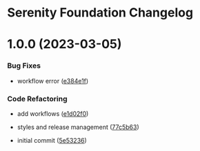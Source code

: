 # Serenity Foundation Changelog

# 1.0.0 (2023-03-05)


### Bug Fixes

* workflow error ([e384e1f](https://github.com/jetstreamlabs/foundation/commit/e384e1f658ad4c615cbfa66c08f79029f19ee9af))


### Code Refactoring

* add workflows ([e1d02f0](https://github.com/jetstreamlabs/foundation/commit/e1d02f0b23658657e2acae91256b3700cedd09ba))
* styles and release management ([77c5b63](https://github.com/jetstreamlabs/foundation/commit/77c5b639931acbd42ba25a9621d4e715878acd64))


* initial commit ([5e53236](https://github.com/jetstreamlabs/foundation/commit/5e5323690c16bb8a5dd95317bc3110a48a4cb597))
